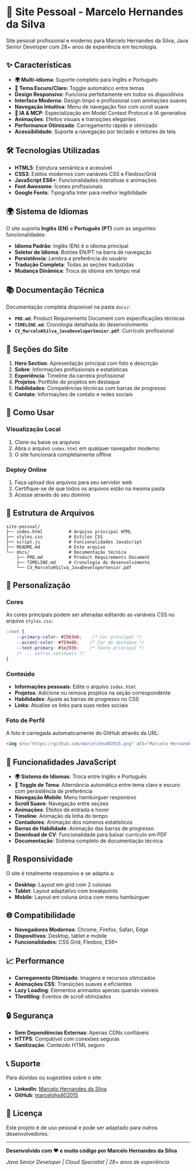 # 🚀 Site Pessoal - Marcelo Hernandes da Silva

Site pessoal profissional e moderno para Marcelo Hernandes da Silva, Java Senior Developer com 28+ anos de experiência em tecnologia.

## ✨ Características

- **🌍 Multi-idioma**: Suporte completo para Inglês e Português
- **🌙 Tema Escuro/Claro**: Toggle automático entre temas
- **Design Responsivo**: Funciona perfeitamente em todos os dispositivos
- **Interface Moderna**: Design limpo e profissional com animações suaves
- **Navegação Intuitiva**: Menu de navegação fixo com scroll suave
- **🤖 IA & MCP**: Especialização em Model Context Protocol e IA generativa
- **Animações**: Efeitos visuais e transições elegantes
- **Performance Otimizada**: Carregamento rápido e otimizado
- **Acessibilidade**: Suporte a navegação por teclado e leitores de tela

## 🛠️ Tecnologias Utilizadas

- **HTML5**: Estrutura semântica e acessível
- **CSS3**: Estilos modernos com variáveis CSS e Flexbox/Grid
- **JavaScript ES6+**: Funcionalidades interativas e animações
- **Font Awesome**: Ícones profissionais
- **Google Fonts**: Tipografia Inter para melhor legibilidade

## 🌍 Sistema de Idiomas

O site suporta **Inglês (EN)** e **Português (PT)** com as seguintes funcionalidades:

- **Idioma Padrão**: Inglês (EN) é o idioma principal
- **Seletor de Idioma**: Botões EN/PT na barra de navegação
- **Persistência**: Lembra a preferência do usuário
- **Tradução Completa**: Todas as seções traduzidas
- **Mudança Dinâmica**: Troca de idioma em tempo real

## 📚 Documentação Técnica

Documentação completa disponível na pasta `docs/`:

- **`PRD.md`**: Product Requirements Document com especificações técnicas
- **`TIMELINE.md`**: Cronologia detalhada do desenvolvimento
- **`CV_MarceloHSilva_JavaDeveloperSenior.pdf`**: Currículo profissional

## 📱 Seções do Site

1. **Hero Section**: Apresentação principal com foto e descrição
2. **Sobre**: Informações profissionais e estatísticas
3. **Experiência**: Timeline da carreira profissional
4. **Projetos**: Portfólio de projetos em destaque
5. **Habilidades**: Competências técnicas com barras de progresso
6. **Contato**: Informações de contato e redes sociais

## 🚀 Como Usar

### Visualização Local
1. Clone ou baixe os arquivos
2. Abra o arquivo `index.html` em qualquer navegador moderno
3. O site funcionará completamente offline

### Deploy Online
1. Faça upload dos arquivos para seu servidor web
2. Certifique-se de que todos os arquivos estão na mesma pasta
3. Acesse através do seu domínio

## 📁 Estrutura de Arquivos

```
site-pessoal/
├── index.html          # Arquivo principal HTML
├── styles.css          # Estilos CSS
├── script.js           # Funcionalidades JavaScript
├── README.md           # Este arquivo
└── docs/               # Documentação técnica
    ├── PRD.md          # Product Requirements Document
    ├── TIMELINE.md     # Cronologia do desenvolvimento
    └── CV_MarceloHSilva_JavaDeveloperSenior.pdf
```

## 🎨 Personalização

### Cores
As cores principais podem ser alteradas editando as variáveis CSS no arquivo `styles.css`:

```css
:root {
    --primary-color: #2563eb;    /* Cor principal */
    --accent-color: #f59e0b;    /* Cor de destaque */
    --text-primary: #1e293b;    /* Texto principal */
    /* ... outras variáveis */
}
```

### Conteúdo
- **Informações pessoais**: Edite o arquivo `index.html`
- **Projetos**: Adicione ou remova projetos na seção correspondente
- **Habilidades**: Ajuste as barras de progresso no CSS
- **Links**: Atualize os links para suas redes sociais

### Foto de Perfil
A foto é carregada automaticamente do GitHub através da URL:
```html
<img src="https://github.com/marcelohs402015.png" alt="Marcelo Hernandes da Silva">
```

## 🔧 Funcionalidades JavaScript

- **🌍 Sistema de Idiomas**: Troca entre Inglês e Português
- **🌙 Toggle de Tema**: Alternância automática entre tema claro e escuro com persistência de preferência
- **Navegação Mobile**: Menu hambúrguer responsivo
- **Scroll Suave**: Navegação entre seções
- **Animações**: Efeitos de entrada e hover
- **Timeline**: Animação da linha do tempo
- **Contadores**: Animação dos números estatísticos
- **Barras de Habilidade**: Animação das barras de progresso
- **Download de CV**: Funcionalidade para baixar currículo em PDF
- **Documentação**: Sistema completo de documentação técnica

## 📱 Responsividade

O site é totalmente responsivo e se adapta a:
- **Desktop**: Layout em grid com 2 colunas
- **Tablet**: Layout adaptativo com breakpoints
- **Mobile**: Layout em coluna única com menu hambúrguer

## 🌐 Compatibilidade

- **Navegadores Modernos**: Chrome, Firefox, Safari, Edge
- **Dispositivos**: Desktop, tablet e mobile
- **Funcionalidades**: CSS Grid, Flexbox, ES6+

## 📈 Performance

- **Carregamento Otimizado**: Imagens e recursos otimizados
- **Animações CSS**: Transições suaves e eficientes
- **Lazy Loading**: Elementos animados apenas quando visíveis
- **Throttling**: Eventos de scroll otimizados

## 🔒 Segurança

- **Sem Dependências Externas**: Apenas CDNs confiáveis
- **HTTPS**: Compatível com conexões seguras
- **Sanitização**: Conteúdo HTML seguro

## 📞 Suporte

Para dúvidas ou sugestões sobre o site:
- **LinkedIn**: [Marcelo Hernandes da Silva](https://www.linkedin.com/in/marcelo-hernandes-351a7159/)
- **GitHub**: [marcelohs402015](https://github.com/marcelohs402015)

## 📄 Licença

Este projeto é de uso pessoal e pode ser adaptado para outros desenvolvedores.

---

**Desenvolvido com ❤️ e muito código por Marcelo Hernandes da Silva**

*Java Senior Developer | Cloud Specialist | 28+ anos de experiência*
